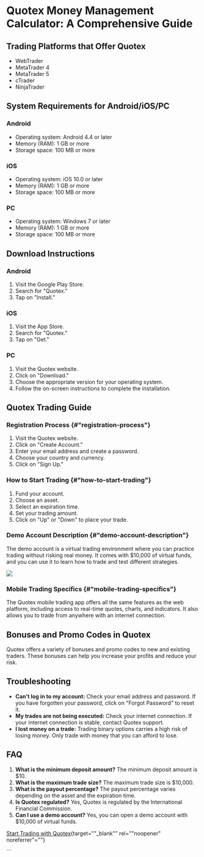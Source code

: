 # Quotex Money Management Calculator: A Comprehensive Guide

## Trading Platforms that Offer Quotex

-   WebTrader
-   MetaTrader 4
-   MetaTrader 5
-   cTrader
-   NinjaTrader

## System Requirements for Android/iOS/PC

### Android

-   Operating system: Android 4.4 or later
-   Memory (RAM): 1 GB or more
-   Storage space: 100 MB or more

### iOS

-   Operating system: iOS 10.0 or later
-   Memory (RAM): 1 GB or more
-   Storage space: 100 MB or more

### PC

-   Operating system: Windows 7 or later
-   Memory (RAM): 1 GB or more
-   Storage space: 100 MB or more

## Download Instructions

### Android

1.  Visit the Google Play Store.
2.  Search for "Quotex."
3.  Tap on "Install."

### iOS

1.  Visit the App Store.
2.  Search for "Quotex."
3.  Tap on "Get."

### PC

1.  Visit the Quotex website.
2.  Click on "Download."
3.  Choose the appropriate version for your operating system.
4.  Follow the on-screen instructions to complete the installation.

## Quotex Trading Guide

### Registration Process {#"registration-process"}

1.  Visit the Quotex website.
2.  Click on "Create Account."
3.  Enter your email address and create a password.
4.  Choose your country and currency.
5.  Click on "Sign Up."

### How to Start Trading {#"how-to-start-trading"}

1.  Fund your account.
2.  Choose an asset.
3.  Select an expiration time.
4.  Set your trading amount.
5.  Click on "Up" or "Down" to place your trade.

### Demo Account Description {#"demo-account-description"}

The demo account is a virtual trading environment where you can practice
trading without risking real money. It comes with \$10,000 of virtual
funds, and you can use it to learn how to trade and test different
strategies.

[![](https://static.quotex.io/files/4_en/300_250.jpg)](https://traff.sbs/brokerqxlid)

### Mobile Trading Specifics {#"mobile-trading-specifics"}

The Quotex mobile trading app offers all the same features as the web
platform, including access to real-time quotes, charts, and indicators.
It also allows you to trade from anywhere with an internet connection.

## Bonuses and Promo Codes in Quotex

Quotex offers a variety of bonuses and promo codes to new and existing
traders. These bonuses can help you increase your profits and reduce
your risk.

## Troubleshooting

-   **Can\'t log in to my account:** Check your email address and
    password. If you have forgotten your password, click on "Forgot
    Password" to reset it.
-   **My trades are not being executed:** Check your internet
    connection. If your internet connection is stable, contact Quotex
    support.
-   **I lost money on a trade:** Trading binary options carries a high
    risk of losing money. Only trade with money that you can afford to
    lose.

## FAQ

1.  **What is the minimum deposit amount?** The minimum deposit amount
    is \$10.
2.  **What is the maximum trade size?** The maximum trade size is
    \$10,000.
3.  **What is the payout percentage?** The payout percentage varies
    depending on the asset and the expiration time.
4.  **Is Quotex regulated?** Yes, Quotex is regulated by the
    International Financial Commission.
5.  **Can I use a demo account?** Yes, you can open a demo account with
    \$10,000 of virtual funds.

[Start Trading with
Quotex](\%22https://traff.sbs/brokerqxlid\%22){target=""_blank""
rel=""noopener" noreferrer"=""}

\`\`\`

